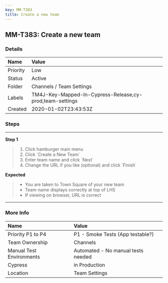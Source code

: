 ```yaml
---
key: MM-T383
title: Create a new team
---
```


## MM-T383: Create a new team

### Details

| Name     | Value                                                    |
| :------- | :------------------------------------------------------- |
| Priority | Low                                                      |
| Status   | Active                                                   |
| Folder   | Channels / Team Settings                                 |
| Labels   | TM4J-Key-Mapped-In-Cypress-Release,cy-prod,team-settings |
| Created  | 2020-01-02T23:43:53Z                                     |

### Steps

<hr/>

**Step 1**

> <article><ol><li>Click hamburger main menu</li><li>Click `Create a New Team`</li><li>Enter team name and click `Next`</li><li>Change the URL if you like (optional) and click `Finish`</li></ol></article>

**Expected**

> <article><ul><li>You are taken to Town Square of your new team</li><li>Team name displays correctly at top of LHS</li><li>If viewing on browser, URL is correct</li></ul></article>

<hr/>

### More Info

| Name                     | Value                              |
| :----------------------- | :--------------------------------- |
| Priority P1 to P4        | P1 - Smoke Tests (App testable?)   |
| Team Ownership           | Channels                           |
| Manual Test Environments | Automated - No manual tests needed |
| Cypress                  | in Production                      |
| Location                 | Team Settings                      |
